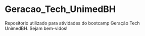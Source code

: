 # Geracao_Tech_UnimedBH
Repositorio utilizado para atividades do bootcamp Geração Tech UnimedBH.
Sejam bem-vidos!
